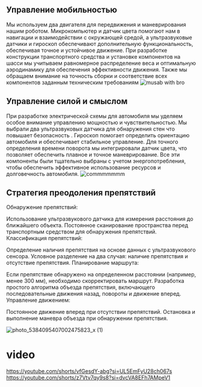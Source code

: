 ## Управление мобильностью
Мы используем два двигателя для передвижения и маневрирования нашим роботом. Микрокомпьютер и датчик цвета помогают нам в навигации и взаимодействии с окружающей средой, а ультразвуковые датчики и гироскоп обеспечивают дополнительную функциональность, обеспечивая точное и устойчивое движение. При разработке конструкции транспортного средства и установке компонентов на шасси мы учитываем равномерное распределение веса и оптимальную аэродинамику для обеспечения эффективности движения. Также мы обращаем внимание на точность сборки и соответствие всех компонентов заданным техническим требованиям
![musab with bro](https://github.com/romazann/romazann/assets/171032309/625dd425-ce51-4f43-866c-1868dd699964)
## Управление силой и смыслом
При разработке электрической схемы для автомобиля мы уделяем особое внимание управлению мощностью и чувствительностью. Мы выбрали два ультразвуковых датчика для обнаружения стен  что повышает безопасность . Гироскоп помогает определить ориентацию автомобиля и обеспечивает стабильное управление. Для точного определения времени поворота мы интегрировали датчик цвета, что позволяет обеспечить плавное и точное маневрирование. Все эти компоненты были тщательно выбраны с учетом энергопотребления, чтобы обеспечить эффективное использование ресурсов и долговечность автомобиля.
![commmmmmm](https://github.com/romazann/romazann/assets/171032309/10f642a2-5ff4-480d-bc44-a739577c7b27)
## Стратегия преодоления препятствий
Обнаружение препятствий:

Использование ультразвукового датчика для измерения расстояния до ближайшего объекта.
Постоянное сканирование пространства перед транспортным средством для обнаружения препятствий.
Классификация препятствий:

Определение наличия препятствия на основе данных с ультразвукового сенсора.
Условное разделение на два случая: наличие препятствия и отсутствие препятствия.
Планирование маршрута:

Если препятствие обнаружено на определенном расстоянии (например, менее 300 мм), необходимо скорректировать маршрут.
Разработка простого алгоритма объезда препятствия, включающего последовательные движения назад, повороты и движение вперед.
Управление движением:

Постоянное движение вперед при отсутствии препятствий.
Остановка и выполнение маневра объезда при обнаружении препятствия.

![photo_5384095407002475823_x (1)](https://github.com/romazann/romazann/assets/171032309/9fee27ba-62a7-49ca-a57c-d2d37dd524d9)

# video 
https://youtube.com/shorts/vfGesdY-abg?si=UL5EmFyU28ch067s
https://youtube.com/shorts/z7Vtv7qy9s8?si=dvcVA8EFh7AMpeV1



